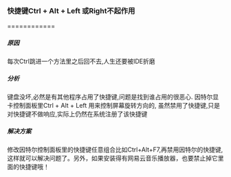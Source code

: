 ### 快捷键Ctrl + Alt + Left 或Right不起作用
  ============


##### 原因

每次Ctrl跳进一个方法里之后回不去,人生还要被IDE折磨


##### 分析

键盘没坏,必然是有其他程序占用了快捷键,问题是找到谁占用的很恶心.  因特尔显卡控制面板里Ctrl + Alt + Left 用来控制屏幕旋转方向的,  虽然禁用了快捷键,只是对快捷键不做响应,实际上仍然在系统注册了该快捷键


##### 解决方案

修改因特尔控制面板里的快捷键任意组合比如Ctrl+Alt+F7,再禁用因特尔的快捷键,这样就可以解决问题了。另外，如果安装得有网易云音乐播放器，也要禁止掉它里面的快捷键哦！
